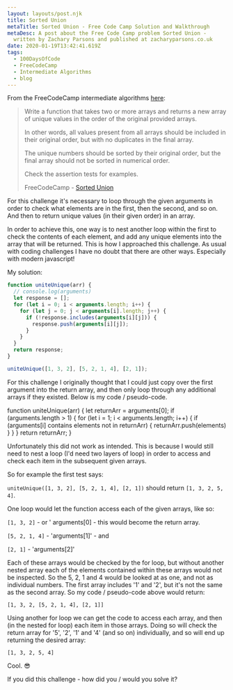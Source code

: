 ```yaml
---
layout: layouts/post.njk
title: Sorted Union
metaTitle: Sorted Union - Free Code Camp Solution and Walkthrough
metaDesc: A post about the Free Code Camp problem Sorted Union -
  written by Zachary Parsons and published at zacharyparsons.co.uk
date: 2020-01-19T13:42:41.619Z
tags:
  - 100DaysOfCode
  - FreeCodeCamp
  - Intermediate Algorithms
  - blog
---
```

From the FreeCodeCamp intermediate algorithms [here](https://www.freecodecamp.org/learn/javascript-algorithms-and-data-structures/intermediate-algorithm-scripting/sorted-union):

> Write a function that takes two or more arrays and returns a new array of unique values in the order of the original provided arrays.
> 
> In other words, all values present from all arrays should be included in their original order, but with no duplicates in the final array.
> 
> The unique numbers should be sorted by their original order, but the final array should not be sorted in numerical order.
> 
> Check the assertion tests for examples.
> 
> FreeCodeCamp - [Sorted Union](https://www.freecodecamp.org/learn/javascript-algorithms-and-data-structures/intermediate-algorithm-scripting/sorted-union)

For this challenge it's necessary to loop through the given arguments in order to check what elements are in the first, then the second, and so on. And then to return unique values (in their given order) in an array.

In order to achieve this, one way is to nest another loop within the first to check the contents of each element, and add any unique elements into the array that will be returned. This is how I approached this challenge. As usual with coding challenges I have no doubt that there are other ways. Especially with modern javascript!

My solution:

```javascript
function uniteUnique(arr) {
  // console.log(arguments)
  let response = [];
  for (let i = 0; i < arguments.length; i++) {
    for (let j = 0; j < arguments[i].length; j++) {
      if (!response.includes(arguments[i][j])) {
        response.push(arguments[i][j]);
      }
    }
  }
  return response;
}

uniteUnique([1, 3, 2], [5, 2, 1, 4], [2, 1]);
```

For this challenge I originally thought that I could just copy over the first argument into the return array, and then only loop through any additional arrays if they existed. Below is my code / pseudo-code.

function uniteUnique(arr) {
  let returnArr = arguments[0];
  if (arguments.length > 1) {
    for (let i = 1; i < arguments.length; i++) {
      if (arguments[i] contains elements not in returnArr) {
        returnArr.push(elements)
      }
    }
  }
  return returnArr;
}

Unfortunately this did not work as intended. This is because I would still need to nest a loop (I'd need two layers of loop) in order to access and check each item in the subsequent given arrays.

So for example the first test says:

`uniteUnique([1, 3, 2], [5, 2, 1, 4], [2, 1])` should return `[1, 3, 2, 5, 4]`.

One loop would let the function access each of the given arrays, like so:

`[1, 3, 2]` - or ' arguments[0] - this would become the return array.

`[5, 2, 1, 4]` - 'arguments[1]' - and

`[2, 1]` - 'arguments[2]'

Each of these arrays would be checked by the for loop, but without another nested array each of the elements contained within these arrays would not be inspected. So the 5, 2, 1 and 4 would be looked at as one, and not as individual numbers. The first array includes '1' and '2', but it's not the same as the second array. So my code / pseudo-code above would return:

`[1, 3, 2, [5, 2, 1, 4], [2, 1]]`

Using another for loop we can get the code to access each array, and then (in the nested for loop) each item in those arrays. Doing so will check the return array for '5', '2', '1' and '4' (and so on) individually, and so will end up returning the desired array:

`[1, 3, 2, 5, 4]`

Cool. 😎

If you did this challenge - how did you / would you solve it?